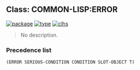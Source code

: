 ## Class: COMMON-LISP:ERROR
[![package](https://img.shields.io/badge/Package-COMMON--LISP-5f9ea0.svg?style=social&colorA=999999)](../) [![type](https://img.shields.io/badge/Type-Class-5f9ea0.svg?style=social&colorA=999999)](../#class) [![clhs](https://img.shields.io/badge/CLHS-ERROR-5f9ea0.svg?style=social&colorA=999999)](http://www.lispworks.com/documentation/HyperSpec/Body/a_error.htm) 

> No description.

### Precedence list
```
(ERROR SERIOUS-CONDITION CONDITION SLOT-OBJECT T)
```
